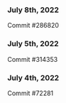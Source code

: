 ### July 8th, 2022

Commit #286820

### July 5th, 2022

Commit #314353


### July 4th, 2022

Commit #72281
